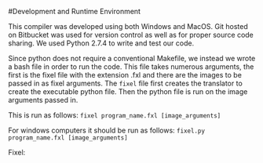 #Development and Runtime Environment

This compiler was developed using both Windows and MacOS.  Git hosted on Bitbucket was used for version control as well as for proper source code sharing.  We used Python 2.7.4 to write and test our code.  

Since python does not require a conventional Makefile, we instead we wrote a bash file in order to run the code.  This file takes numerous arguments, the first is the fixel file with the extension .fxl and there are the images to be passed in as fixel arguments.  The `fixel` file first creates the translator to create the executable python file.  Then the python file is run on the image arguments passed in.

This is run as follows:
`fixel program_name.fxl [image_arguments]`

For windows computers it should be run as follows:
`fixel.py program_name.fxl [image_arguments]`

Fixel:
